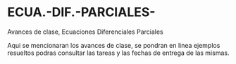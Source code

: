 # ECUA.-DIF.-PARCIALES-
Avances de clase, Ecuaciones Diferenciales Parciales

Aqui se mencionaran los avances de clase, se pondran en linea ejemplos resueltos
podras consultar las tareas y las fechas de entrega de las mismas.
